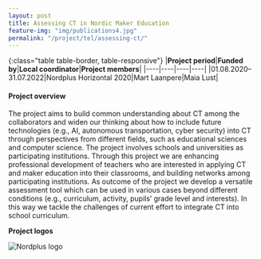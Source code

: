 ```yaml
---
layout: post
title: Assessing CT in Nordic Maker Education  
feature-img: "img/publications4.jpg"
permalink: "/project/tel/assessing-ct/"
---
```


{:class="table table-border, table-responsive"}
|**Project period**|**Funded by**|**Local coordinator**|**Project members**|
|----|----|----|----|
|01.08.2020–31.07.2022|Nordplus Horizontal 2020|Mart Laanpere|Maia Lust|

#### Project overview
The project aims to build common understanding about CT among the collaborators and widen our thinking about how to include future technologies (e.g., AI, autonomous transportation, cyber security) into CT through perspectives from different fields, such as educational sciences and computer science. The project involves schools and universities as participating institutions. Through this project we are enhancing professional development of teachers who are interested in applying CT and maker education into their classrooms, and building networks among participating institutions. As outcome of the project we develop a versatile assessment tool which can be used in various cases beyond different conditions (e.g., curriculum, activity, pupils’ grade level and interests). In this way we tackle the challenges of current effort to integrate CT into school curriculum. 

**Project logos**
<div> 
    <img class="img-fluid-innews" src="{{ '/img/financier_logos/Nordplus.jpg' | prepend: site.baseurl }}" alt="Nordplus logo">
</div>